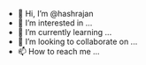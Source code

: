 - 👋 Hi, I’m @hashrajan
- 👀 I’m interested in ...
- 🌱 I’m currently learning ...
- 💞️ I’m looking to collaborate on ...
- 📫 How to reach me ...

<!---
hashrajan/hashrajan is a ✨ special ✨ repository because its `README.md` (this file) appears on your GitHub profile.
You can click the Preview link to take a look at your changes.
--->
